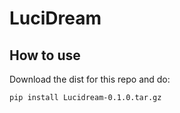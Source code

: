 # LuciDream

## How to use
Download the dist for this repo and do:
```sh
pip install Lucidream-0.1.0.tar.gz
```
